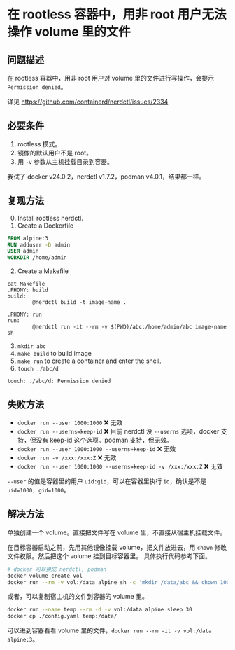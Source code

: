 # 在 rootless 容器中，用非 root 用户无法操作 volume 里的文件

## 问题描述

在 rootless 容器中，用非 root 用户对 volume 里的文件进行写操作，会提示 `Permission denied`。

详见 https://github.com/containerd/nerdctl/issues/2334

## 必要条件

1. rootless 模式。
2. 镜像的默认用户不是 root。
3. 用 `-v` 参数从主机挂载目录到容器。

我试了 docker v24.0.2，nerdctl v1.7.2，podman v4.0.1，结果都一样。

## 复现方法


0. Install rootless nerdctl.
1. Create a Dockerfile

```dockerfile
FROM alpine:3
RUN adduser -D admin
USER admin
WORKDIR /home/admin
```

2. Create a Makefile

```make
cat Makefile
.PHONY: build
build:
        @nerdctl build -t image-name .

.PHONY: run
run:
        @nerdctl run -it --rm -v $(PWD)/abc:/home/admin/abc image-name sh
```

3. `mkdir abc`
4. `make build` to build image
5. `make run` to create a container and enter the shell.
6. `touch ./abc/d`

```
touch: ./abc/d: Permission denied
```

## 失败方法

- `docker run --user 1000:1000` ❌ 无效
- `docker run --userns=keep-id` ❌ 目前 nerdctl 没 `--userns` 选项，docker 支持，但没有 keep-id 这个选项。podman 支持，但无效。
- `docker run --user 1000:1000 --userns=keep-id` ❌ 无效
- `docker run -v /xxx:/xxx:Z` ❌ 无效
- `docker run --user 1000:1000 --userns=keep-id -v /xxx:/xxx:Z` ❌ 无效

`--user` 的值是容器里的用户 `uid:gid`，可以在容器里执行 `id`，确认是不是 `uid=1000, gid=1000`。

## 解决方法

单独创建一个 volume。直接把文件写在 volume 里，不直接从宿主机挂载文件。

在目标容器启动之前，先用其他镜像挂载 volume，把文件放进去，用 `chown` 修改文件权限。然后把这个 volume 挂到目标容器里。
具体执行代码参考下面。

```sh
# docker 可以换成 nerdctl, podman
docker volume create vol
docker run --rm -v vol:/data alpine sh -c 'mkdir /data/abc && chown 1000:1000 /data/abc'
```

或者，可以复制宿主机的文件到容器的 volume 里。

```sh
docker run --name temp --rm -d -v vol:/data alpine sleep 30
docker cp ./config.yaml temp:/data/
```

可以进到容器看看 volume 里的文件，`docker run --rm -it -v vol:/data alpine:3`。
